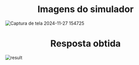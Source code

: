 <h1 align="center"> Imagens do simulador </h1>

![Captura de tela 2024-11-27 154725](https://github.com/user-attachments/assets/60cff832-aac2-4c3a-8aae-7294600eaea7)

<h1 align="center"> Resposta obtida </h1>

![result](https://github.com/user-attachments/assets/d20064c3-6d89-413d-b071-937d28defedf)

